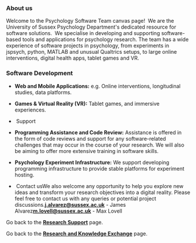 ### About us

Welcome to the Psychology Software Team canvas page!  We are the University of Sussex Psychology Department's dedicated resource for software solutions.  We specialise in developing and supporting software-based tools and applications for psychology research. The team has a wide experience of software projects in psychology, from experiments in jspsych, python, MATLAB and unusual Qualtrics setups, to large online interventions, digital health apps, tablet games and VR.

### Software Development

*   **Web and Mobile Applications:** e.g. Online interventions, longitudinal studies, data platforms.

*   **Games & Virtual Reality (VR):** Tablet games, and immersive experiences.

*    Support 
    
*   **Programming Assistance and Code Review:** Assistance is offered in the form of code reviews and support for any software-related challenges that may occur in the course of your research. We will also be aiming to offer more extensive training in software skills.

*   **Psychology Experiment Infrastructure:** We support developing programming infrastructure to provide stable platforms for experiment hosting.

*    Contact usWe also welcome any opportunity to help you explore new ideas and transform your research objectives into a digital reality. Please feel free to contact us with any queries or potential project discussions.[**j.alvarez@sussex.ac.uk**](mailto:j.alvarez@sussex.ac.uk) - James Alvarez[**m.lovell@sussex.ac.uk**](mailto:m.lovell@sussex.ac.uk) - Max Lovell


Go back to the [**Research Support**](https://canvas.sussex.ac.uk/courses/3344/pages/where-to-go-for-research-support?module_item_id=448409) page.

Go back to the [**Research and Knowledge Exchange**](https://canvas.sussex.ac.uk/courses/3344/pages/research-and-knowledge-exchange) page.
